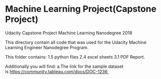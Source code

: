 # Machine Learning Project(Capstone Project)

Udacity Capstone Project
Machine Learning Nanodegree 2018


This directory contain all code that was used for the Udacity Machine Learning Engineer Nanodegree Program.
 
This folder contains:
  1.5 python files
  2.4 excel sheets
  3.1 PDF Report.

Additionally you will find:
a.The link for the sample dataset is https://community.tableau.com/docs/DOC-1236 

